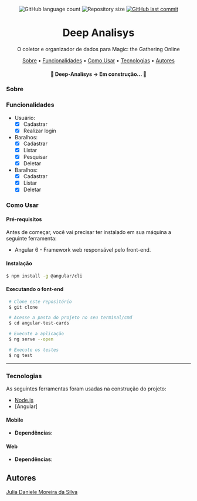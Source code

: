 <p align="center">
  <img alt="GitHub language count" src="https://img.shields.io/github/languages/count/juliadsilva/Deep-Analisys?style=social">

  <img alt="Repository size" src="https://img.shields.io/github/repo-size/juliadsilva/Deep-Analisys?style=social">
  
  <a href="https://github.com/juliadsilva/Deep-Analisys/commits/master">
    <img alt="GitHub last commit" src="https://img.shields.io/github/last-commit/juliadsilva/Deep-Analisys?style=social">
  </a>
</p>

<h1 align="center">Deep Analisys</h1>
<p align="center">O coletor e organizador de dados para Magic: the Gathering Online</p>

<p align="center">
 <a href="#sobre">Sobre</a> •
 <a href="#funcionalidades">Funcionalidades</a> • 
 <a href="#como-usar">Como Usar</a> • 
 <a href="#tecnologias">Tecnologias</a> • 
 <a href="#autores">Autores</a>
</p>

<h4 align="center"> 
	🚧  Deep-Analisys -> Em construção...  🚧
</h4>

### Sobre

### Funcionalidades

 - Usuário:
	  - [x] Cadastrar  
	  - [x] Realizar login	  
  - Baralhos:
	  - [x] Cadastrar 
	  - [x] Listar
	  - [x] Pesquisar
    - [x] Deletar 
 - Baralhos:
	  - [x] Cadastrar 
	  - [x] Listar
    - [x] Deletar  

### Como Usar

#### Pré-requisitos

Antes de começar, você vai precisar ter instalado em sua máquina a seguinte ferramenta:
- Angular 6 - Framework web responsável pelo front-end.

#### Instalação

  ```bash
  $ npm install -g @angular/cli
  ```

#### Executando o font-end

   ```bash
    # Clone este repositório
    $ git clone 

    # Acesse a pasta do projeto no seu terminal/cmd
    $ cd angular-test-cards

    # Execute a aplicação
    $ ng serve --open

    # Execute os testes
    $ ng test
   ```
---

### Tecnologias

As seguintes ferramentas foram usadas na construção do projeto:

- [Node.js](https://nodejs.org/en/)
- [Angular]

#### **Mobile**
- **Dependências**:

#### **Web**  
- **Dependências**:

## Autores
<a href="https://github.com/juliadsilva">Julia Daniele Moreira da Silva </a>
 
    


